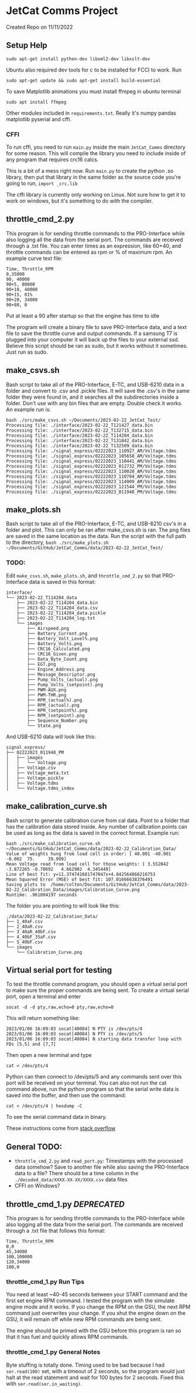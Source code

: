 # JetCat Comms Project

Created Repo on 11/11/2022

## Setup Help

    sudo apt-get install python-dev libxml2-dev libxslt-dev

Ubuntu also required dev tools for c to be installed for FCCI to work. Run

    sudo apt-get update && sudo apt-get install build-essential

To save Matplotlib animations you must install ffmpeg in ubuntu terminal

    sudo apt install ffmpeg

Other modules included in `requirements.txt`. Really it's numpy pandas matplotlib pyserial and cffi.


### CFFI

To run cffi, you need to run `main.py` inside the main `JetCat_Comms` directory for some reason. This will compile the library you need to include inside of any program that requires crc16 calcs.

This is a bit of a mess right now. Run `main.py` to create the python .so library, then put that library in the same folder as the source code you're going to run, `import _crc.lib`

The cffi library is currently only working on Linux. Not sure how to get it to work on windows, but it's something to do with the compiler.


## throttle_cmd_2.py

This program is for sending throttle commands to the PRO-Interface while also logging all the data from the serial port. The commands are received through a .txt file. You can enter times as an expression, like 60+40, and throttle commands can be entered as rpm or % of maximum rpm. An example curve text file:

    Time, Throttle_RPM
    0,35000
    90, 40000
    90+5, 80000
    90+10, 40000
    90+15, 81%
    90+20, 34000
    90+80, 0

Put at least a 90 after startup so that the engine has time to idle

The program will create a binary file to save PRO-Interface data, and a text file to save the throttle curve and output commands. If a samsung T7 is plugged into your computer it will back up the files to your external ssd. Believe this script should be ran as sudo, but it works without it sometimes. Just run as sudo.


## make_csvs.sh

Bash script to take all of the PRO-Interface, E-TC, and USB-6210 data in a folder and convert to .csv and .pickle files. It will save the .csv's in the same folder they were found in, and it searches all the subdirectories inside a folder. Don't use with any bin files that are empty. Double check it works. An example run is:

    bash ./src/make_csvs.sh ~/Documents/2023-02-22_JetCat_Test/
    Processing file: ./interface/2023-02-22_T121427_data.bin
    Processing file: ./interface/2023-02-22_T132715_data.bin
    Processing file: ./interface/2023-02-22_T114204_data.bin
    Processing file: ./interface/2023-02-22_T131842_data.bin
    Processing file: ./interface/2023-02-22_T132509_data.bin
    Processing file: ./signal_express/02222023_110927_AM/Voltage.tdms
    Processing file: ./signal_express/02222023_105658_AM/Voltage.tdms
    Processing file: ./signal_express/02222023_110441_AM/Voltage.tdms
    Processing file: ./signal_express/02222023_012732_PM/Voltage.tdms
    Processing file: ./signal_express/02222023_110020_AM/Voltage.tdms
    Processing file: ./signal_express/02222023_110704_AM/Voltage.tdms
    Processing file: ./signal_express/02222023_114909_AM/Voltage.tdms
    Processing file: ./signal_express/02222023_121544_PM/Voltage.tdms
    Processing file: ./signal_express/02222023_011948_PM/Voltage.tdms


## make_plots.sh

Bash script to take all of the PRO-Interface, E-TC, and USB-6210 csv's in a folder and plot. This can only be ran after make_csvs.sh is ran. The png files are saved in the same location as the data. Run the script with the full path to the directory, `bash ./src/make_plots.sh ~/Documents/GitHub/JetCat_Comms/data/2023-02-22_JetCat_Test/`

### TODO: 

Edit `make_csvs.sh`, `make_plots.sh`, and `throttle_cmd_2.py` so that PRO-Interface data is saved in this format:

    interface/
    └── 2023-02-22_T114204_data
        ├── 2023-02-22_T114204_data.bin
        ├── 2023-02-22_T114204_data.csv
        ├── 2023-02-22_T114204_data.pickle
        ├── 2023-02-22_T114204_log.txt
        └── images
            ├── Airspeed.png
            ├── Battery_Current.png
            ├── Battery_Volt_Level%.png
            ├── Battery_Volts.png
            ├── CRC16_Calculated.png
            ├── CRC16_Given.png
            ├── Data_Byte_Count.png
            ├── EGT.png
            ├── Engine_Address.png
            ├── Message_Descriptor.png
            ├── Pump_Volts_(actual).png
            ├── Pump_Volts_(setpoint).png
            ├── PWM-AUX.png
            ├── PWM-THR.png
            ├── RPM_(actual%).png
            ├── RPM_(actual).png
            ├── RPM_(setpoint%).png
            ├── RPM_(setpoint).png
            ├── Sequence_Number.png
            └── State.png

And USB-6210 data will look like this:

    signal_express/
    ├── 02222023_011948_PM
    │   ├── images
    │   │   └── Voltage.png
    │   ├── Voltage.csv
    │   ├── Voltage_meta.txt
    │   ├── Voltage.pickle
    │   ├── Voltage.tdms
    │   └── Voltage.tdms_index

## make_calibration_curve.sh

Bash script to generate calibration curve from cal data. Point to a folder that has the calibration data stored inside. Any number of calibration points can be used as long as the data is saved in the correct format. Example run:

    bash ./src/make_calibration_curve.sh ~/Documents/GitHub/JetCat_Comms/data/2023-02-22_Calibration_Data/
    Value of weights hung from load cell in order: [ 40.001 -40.001  -0.002  75.     39.999]
    Mean Voltage read from load cell for those weights: [ 3.552042 -3.872265 -0.70692   4.662902  4.345449]
    Line of best fit: y=11.374741681747047x+4.842564866216753
    Mean Squared Error (MSE) of best fit: 107.01666638376491
    Saving plots to  /home/colton/Documents/GitHub/JetCat_Comms/data/2023-02-22_Calibration_Data/images/Calibration_Curve.png
    Runtime: .961804197 seconds

 The folder you are pointing to will look like this:

    ./data/2023-02-22_Calibration_Data/
    ├── 1_40aF.csv
    ├── 2_40aR.csv
    ├── 3_40aR_40bF.csv
    ├── 4_40bF_35aF.csv
    ├── 5_40bF.csv
    └── images
        └── Calibration_Curve.png



## Virtual serial port for testing

To test the throttle command program, you should open a virtual serial port to make sure the proper commands are being sent. To create a virtual serial port, open a terminal and enter

    socat -d -d pty,raw,echo=0 pty,raw,echo=0

This will return something like:

    2023/01/06 16:09:03 socat[40084] N PTY is /dev/pts/4
    2023/01/06 16:09:03 socat[40084] N PTY is /dev/pts/5
    2023/01/06 16:09:03 socat[40084] N starting data transfer loop with FDs [5,5] and [7,7]


Then open a new terminal and type

    cat < /dev/pts/4

Python can then connect to /dev/pts/5 and any commands sent over this port will be received on your terminal. You can also not run the cat command above, run the python program so that the serial write data is saved into the buffer, and then use the command:

    cat < /dev/pts/4 | hexdump -C

To see the serial command data in binary.

These instructions come from [stack overflow](https://stackoverflow.com/questions/52187/virtual-serial-port-for-linux)


## General TODO:

- `throttle_cmd_2.py` and `read_port.py`: Timestamps with the processed data somehow? Save to another file while also saving the PRO-Interface data to a file? There should be a time column in the `./decoded_data/XXXX-XX-XX/XXXX.csv` data files
- CFFI on Windows?


## throttle_cmd_1.py *DEPRECATED*

This program is for sending throttle commands to the PRO-Interface while also logging all the data from the serial port. The commands are received through a .txt file that follows this format:

    Time, Throttle_RPM
    0,0
    45,34000
    100,100000
    120,34000
    180,0


### throttle_cmd_1.py Run Tips

You need at least ~40-45 seconds between your START command and the first set engine RPM command. I tested the program with the simulate engine mode and it works. If you change the RPM on the GSU, the next RPM command just overwrites your change. If you shut the engine down on the GSU, it will remain off while new RPM commands are being sent.

The engine should be primed with the GSU before this program is ran so that it has fuel and quickly allows RPM commands.


### throttle_cmd_1.py General Notes

Byte stuffing is totally done. Timing used to be bad because I had `ser.read(100)` set, with a timeout of 2 seconds, so the program would just halt at the read statement and wait for 100 bytes for 2 seconds. Fixed this with `ser.read(ser.in_waiting)`.